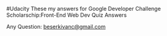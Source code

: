 #Udacity
These my answers for Google Developer Challenge Scholarschip:Front-End Web Dev Quiz Answers

Any Question: beserkivanc@gmail.com
